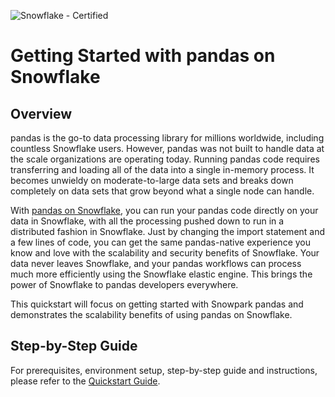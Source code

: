 ![Snowflake - Certified](https://img.shields.io/badge/Snowflake-Certified-2ea44f?style=for-the-badge&logo=snowflake)

# Getting Started with pandas on Snowflake

## Overview
pandas is the go-to data processing library for millions worldwide, including countless Snowflake users. However, pandas was not built to handle data at the scale organizations are operating today. Running pandas code requires transferring and loading all of the data into a single in-memory process. It becomes unwieldy on moderate-to-large data sets and breaks down completely on data sets that grow beyond what a single node can handle. 

With [pandas on Snowflake](https://docs.snowflake.com/developer-guide/snowpark/python/snowpark-pandas), you can run your pandas code directly on your data in Snowflake, with all the processing pushed down to run in a distributed fashion in Snowflake. Just by changing the import statement and a few lines of code, you can get the same pandas-native experience you know and love with the scalability and security benefits of Snowflake. Your data never leaves Snowflake, and your pandas workflows can process much more efficiently using the Snowflake elastic engine. This brings the power of Snowflake to pandas developers everywhere.

This quickstart will focus on getting started with Snowpark pandas and demonstrates the scalability benefits of using pandas on Snowflake.

## Step-by-Step Guide
For prerequisites, environment setup, step-by-step guide and instructions, please refer to the [Quickstart Guide](https://quickstarts.snowflake.com/guide/getting_started_with_pandas_on_snowflake/#0).
